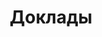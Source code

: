 ---
  title: "Доклады"
  presentations: [
    {
      title: 'Регулярные выражения',
      description: 'regexp',
      time: '30 мин'
    },
    {
      title: 'Big O Notation',
      description: '',
      time: '35 мин'
    },
    {
      title: 'Рекурсия и стэк',
      description: '',
      time: '15 мин'
    }
  ]
---